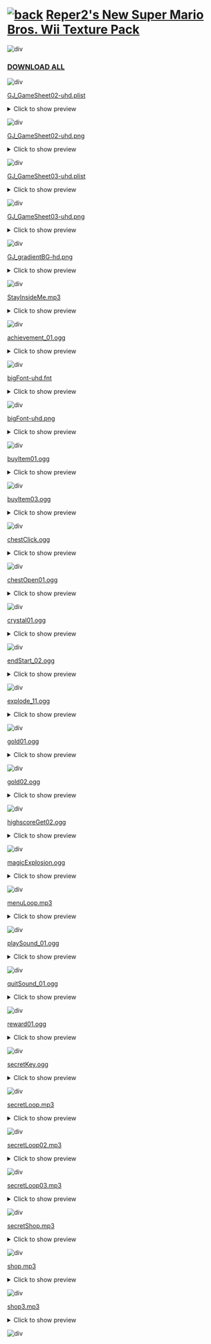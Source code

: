 # [![back](https://reper2.github.io/Downloadable-Files/assets/GJ_arrow_01_001.png)](https://reper2.github.io/Downloadable-Files) [Reper2's New Super Mario Bros. Wii Texture Pack](https://raw.githubusercontent.com/Reper2/Downloadable-Files/master/nsmbw-texture-pack.md)

![div](https://reper2.github.io/Downloadable-Files/assets/gradientDiv02.png)

### [DOWNLOAD ALL](https://www.mediafire.com/file/t40ep9ssx2xnodo/Reper2%2527s_NSMBW_Texture_Pack.zip/file)

![div](https://reper2.github.io/Downloadable-Files/assets/gradientDiv02.png)

[GJ_GameSheet02-uhd.plist](https://www.mediafire.com/file/9wkvb8zziv2u5v0/GJ_GameSheet02-uhd.plist/file)
<details>
  <summary>Click to show preview</summary>
  
  <a href="https://raw.githubusercontent.com/Reper2/Downloadable-Files/master/nsmbw-texture-pack/GJ_GameSheet02-uhd.plist">View raw</a>
  </details>

![div](https://reper2.github.io/Downloadable-Files/assets/gradientDiv02.png)

[GJ_GameSheet02-uhd.png](https://www.mediafire.com/view/9a726mk22mf6vhd/GJ_GameSheet02-uhd.png/file)
<details>
  <summary>Click to show preview</summary>
  
  <image id="image" controls="" preload="auto" src="https://reper2.github.io/Downloadable-Files/nsmbw-texture-pack/GJ_GameSheet02-uhd.png"></image>
  </details>

![div](https://reper2.github.io/Downloadable-Files/assets/gradientDiv02.png)

[GJ_GameSheet03-uhd.plist](https://www.mediafire.com/file/jzccchfgbc0x86i/GJ_GameSheet03-uhd.plist/file)
<details>
  <summary>Click to show preview</summary>

<a href="https://raw.githubusercontent.com/Reper2/Downloadable-Files/master/nsmbw-texture-pack/GJ_GameSheet03-uhd.plist">View raw</a>
  </details>

![div](https://reper2.github.io/Downloadable-Files/assets/gradientDiv02.png)

[GJ_GameSheet03-uhd.png](https://www.mediafire.com/view/wfyv66njvqj0orz/GJ_GameSheet03-uhd.png/file)
<details>
  <summary>Click to show preview</summary>
  
  <image id="image" controls="" preload="auto" src="https://reper2.github.io/Downloadable-Files/nsmbw-texture-pack/GJ_GameSheet03-uhd.png"></image>
  </details>

![div](https://reper2.github.io/Downloadable-Files/assets/gradientDiv02.png)

[GJ_gradientBG-hd.png](https://www.mediafire.com/view/5y7z2xw6tyxter3/GJ_gradientBG-hd.png/file)
<details>
  <summary>Click to show preview</summary>
  
  <image id="image" controls="" preload="auto" src="https://reper2.github.io/Downloadable-Files/nsmbw-texture-pack/GJ_gradientBG-hd.png"></image>
  </details>

![div](https://reper2.github.io/Downloadable-Files/assets/gradientDiv02.png)

[StayInsideMe.mp3](https://www.mediafire.com/file/0itnzvwdnw3eyjh/StayInsideMe.mp3/file)
<details>
  <summary>Click to show preview</summary>
  
  <audio id="audio" controls="" preload="auto" src="https://reper2.github.io/Downloadable-Files/nsmbw-texture-pack/StayInsideMe.mp3"></audio>
  </details>

![div](https://reper2.github.io/Downloadable-Files/assets/gradientDiv02.png)

[achievement_01.ogg](https://www.mediafire.com/file/wznx833w9wq4sc1/achievement_01.ogg/file)
<details>
  <summary>Click to show preview</summary>
  
  <audio id="audio" controls="" preload="auto" src="https://reper2.github.io/Downloadable-Files/nsmbw-texture-pack/achievement_01.ogg"></audio>
  </details>

![div](https://reper2.github.io/Downloadable-Files/assets/gradientDiv02.png)

[bigFont-uhd.fnt](https://www.mediafire.com/file/gwkgtnoke4slvvh/bigFont-uhd.fnt/file)
<details>
  <summary>Click to show preview</summary>

<a href="https://raw.githubusercontent.com/Reper2/Downloadable-Files/master/nsmbw-texture-pack/bigFont-uhd.fnt">View raw</a>
  </details>

![div](https://reper2.github.io/Downloadable-Files/assets/gradientDiv02.png)

[bigFont-uhd.png](https://www.mediafire.com/view/oxzim6qsnltfjvd/bigFont-uhd.png/file)
<details>
 <summary>Click to show preview</summary>
  
  <image id="image" controls="" preload="auto" src="https://reper2.github.io/Downloadable-Files/nsmbw-texture-pack/bigFont-uhd.png"></image>
  </details>

![div](https://reper2.github.io/Downloadable-Files/assets/gradientDiv02.png)

[buyItem01.ogg](https://www.mediafire.com/file/4t1wt6k206fha83/buyItem01.ogg/file)
<details>
  <summary>Click to show preview</summary>
  
  <audio id="audio" controls="" preload="auto" src="https://reper2.github.io/Downloadable-Files/nsmbw-texture-pack/buyItem01.ogg"></audio>
  </details>

![div](https://reper2.github.io/Downloadable-Files/assets/gradientDiv02.png)

[buyItem03.ogg](https://www.mediafire.com/file/6vb6ety7gnny2wt/buyItem03.ogg/file)
<details>
  <summary>Click to show preview</summary>
  
  <audio id="audio" controls="" preload="auto" src="https://reper2.github.io/Downloadable-Files/nsmbw-texture-pack/buyItem03.ogg"></audio>
  </details>
  
![div](https://reper2.github.io/Downloadable-Files/assets/gradientDiv02.png)

[chestClick.ogg](https://www.mediafire.com/file/ebhf6g10e6rjfdp/chestClick.ogg/file)
<details>
  <summary>Click to show preview</summary>
  
  <audio id="audio" controls="" preload="auto" src="https://reper2.github.io/Downloadable-Files/nsmbw-texture-pack/chestClick.ogg"></audio>
  </details>

![div](https://reper2.github.io/Downloadable-Files/assets/gradientDiv02.png)

[chestOpen01.ogg](https://www.mediafire.com/file/5hbgcptvq043o2u/chestOpen01.ogg/file)
<details>
  <summary>Click to show preview</summary>
  
  <audio id="audio" controls="" preload="auto" src="https://reper2.github.io/Downloadable-Files/nsmbw-texture-pack/chestOpen01.ogg"></audio>
  </details>

![div](https://reper2.github.io/Downloadable-Files/assets/gradientDiv02.png)

[crystal01.ogg](https://www.mediafire.com/file/d850rxbyb5wcfcv/crystal01.ogg/file)
<details>
  <summary>Click to show preview</summary>
  
  <audio id="audio" controls="" preload="auto" src="https://reper2.github.io/Downloadable-Files/nsmbw-texture-pack/crystal01.ogg"></audio>
  </details>

![div](https://reper2.github.io/Downloadable-Files/assets/gradientDiv02.png)

[endStart_02.ogg](https://www.mediafire.com/file/gg7gy0my3f1bzmy/endStart_02.ogg/file)
<details>
  <summary>Click to show preview</summary>
  
  <audio id="audio" controls="" preload="auto" src="https://reper2.github.io/Downloadable-Files/nsmbw-texture-pack/endStart_02.ogg"></audio>
  </details>

![div](https://reper2.github.io/Downloadable-Files/assets/gradientDiv02.png)

[explode_11.ogg](https://www.mediafire.com/file/ifkstqj1hfxxupx/explode_11.ogg/file)
<details>
  <summary>Click to show preview</summary>
  
  <audio id="audio" controls="" preload="auto" src="https://reper2.github.io/Downloadable-Files/nsmbw-texture-pack/explode_11.ogg"></audio>
  </details>

![div](https://reper2.github.io/Downloadable-Files/assets/gradientDiv02.png)

[gold01.ogg](https://www.mediafire.com/file/0n5bgqw3stljlm1/gold01.ogg/file)
<details>
  <summary>Click to show preview</summary>
  
  <audio id="audio" controls="" preload="auto" src="https://reper2.github.io/Downloadable-Files/nsmbw-texture-pack/gold01.ogg"></audio>
  </details>

![div](https://reper2.github.io/Downloadable-Files/assets/gradientDiv02.png)

[gold02.ogg](https://www.mediafire.com/file/n5gchca16t6uerk/gold02.ogg/file)
<details>
  <summary>Click to show preview</summary>
  
  <audio id="audio" controls="" preload="auto" src="https://reper2.github.io/Downloadable-Files/nsmbw-texture-pack/gold02.ogg"></audio>
  </details>

![div](https://reper2.github.io/Downloadable-Files/assets/gradientDiv02.png)

[highscoreGet02.ogg](https://www.mediafire.com/file/7lespualgad7djq/highscoreGet02.ogg/file)
<details>
  <summary>Click to show preview</summary>
  
  <audio id="audio" controls="" preload="auto" src="https://reper2.github.io/Downloadable-Files/nsmbw-texture-pack/highscoreGet02.ogg"></audio>
  </details>

![div](https://reper2.github.io/Downloadable-Files/assets/gradientDiv02.png)

[magicExplosion.ogg](https://www.mediafire.com/file/1b3v4m89gg8c549/magicExplosion.ogg/file)
<details>
  <summary>Click to show preview</summary>
  
  <audio id="audio" controls="" preload="auto" src="https://reper2.github.io/Downloadable-Files/nsmbw-texture-pack/magicExplosion.ogg"></audio>
  </details>

![div](https://reper2.github.io/Downloadable-Files/assets/gradientDiv02.png)

[menuLoop.mp3](https://www.mediafire.com/file/usfdpm7sgbezca7/menuLoop.mp3/file)
<details>
  <summary>Click to show preview</summary>
  
  <audio id="audio" controls="" preload="auto" src="https://reper2.github.io/Downloadable-Files/nsmbw-texture-pack/menuLoop.mp3"></audio>
  </details>

![div](https://reper2.github.io/Downloadable-Files/assets/gradientDiv02.png)

[playSound_01.ogg](https://www.mediafire.com/file/hyhk124okszae9l/playSound_01.ogg/file)
<details>
  <summary>Click to show preview</summary>
  
  <audio id="audio" controls="" preload="auto" src="https://reper2.github.io/Downloadable-Files/nsmbw-texture-pack/playSound_01.ogg"></audio>
  </details>

![div](https://reper2.github.io/Downloadable-Files/assets/gradientDiv02.png)

[quitSound_01.ogg](https://www.mediafire.com/file/hgm8pduso6nxum7/quitSound_01.ogg/file)
<details>
  <summary>Click to show preview</summary>
  
  <audio id="audio" controls="" preload="auto" src="https://reper2.github.io/Downloadable-Files/nsmbw-texture-pack/quitSound_01.ogg"></audio>
  </details>

![div](https://reper2.github.io/Downloadable-Files/assets/gradientDiv02.png)

[reward01.ogg](https://www.mediafire.com/file/lancrcvnazmj8ir/reward01.ogg/file)
<details>
  <summary>Click to show preview</summary>
  
  <audio id="audio" controls="" preload="auto" src="https://reper2.github.io/Downloadable-Files/nsmbw-texture-pack/reward01.ogg"></audio>
  </details>

![div](https://reper2.github.io/Downloadable-Files/assets/gradientDiv02.png)

[secretKey.ogg](https://www.mediafire.com/file/j7hnomqy80ovpam/secretKey.ogg/file)
<details>
  <summary>Click to show preview</summary>
  
  <audio id="audio" controls="" preload="auto" src="https://reper2.github.io/Downloadable-Files/nsmbw-texture-pack/secretKey.ogg"></audio>
  </details>

![div](https://reper2.github.io/Downloadable-Files/assets/gradientDiv02.png)

[secretLoop.mp3](https://www.mediafire.com/file/t8cn0uv13qmapk2/secretLoop.mp3/file)
<details>
  <summary>Click to show preview</summary>
  
  <audio id="audio" controls="" preload="auto" src="https://reper2.github.io/Downloadable-Files/nsmbw-texture-pack/secretLoop.mp3"></audio>
  </details>

![div](https://reper2.github.io/Downloadable-Files/assets/gradientDiv02.png)

[secretLoop02.mp3](https://www.mediafire.com/file/9ndp2es71ul78jt/secretLoop02.mp3/file)
<details>
  <summary>Click to show preview</summary>
  
  <audio id="audio" controls="" preload="auto" src="https://reper2.github.io/Downloadable-Files/nsmbw-texture-pack/secretLoop02.mp3"></audio>
  </details>

![div](https://reper2.github.io/Downloadable-Files/assets/gradientDiv02.png)

[secretLoop03.mp3](https://www.mediafire.com/file/ukbl003djz6j3ns/secretLoop03.mp3/file)
<details>
  <summary>Click to show preview</summary>
  
  <audio id="audio" controls="" preload="auto" src="https://reper2.github.io/Downloadable-Files/nsmbw-texture-pack/secretLoop03.mp3"></audio>
  </details>

![div](https://reper2.github.io/Downloadable-Files/assets/gradientDiv02.png)

[secretShop.mp3](https://www.mediafire.com/file/kjn9yr0owm2tstf/secretShop.mp3/file)
<details>
  <summary>Click to show preview</summary>
  
  <audio id="audio" controls="" preload="auto" src="https://reper2.github.io/Downloadable-Files/nsmbw-texture-pack/secretShop.mp3"></audio>
  </details>

![div](https://reper2.github.io/Downloadable-Files/assets/gradientDiv02.png)

[shop.mp3](https://www.mediafire.com/file/8a0vxsaxnlepfgz/shop.mp3/file)
<details>
  <summary>Click to show preview</summary>
  
  <audio id="audio" controls="" preload="auto" src="https://reper2.github.io/Downloadable-Files/nsmbw-texture-pack/shop.mp3"></audio>
  </details>

![div](https://reper2.github.io/Downloadable-Files/assets/gradientDiv02.png)

[shop3.mp3](https://www.mediafire.com/file/zwenwpcbt5mz7dp/shop3.mp3/file)
<details>
  <summary>Click to show preview</summary>
  
  <audio id="audio" controls="" preload="auto" src="https://reper2.github.io/Downloadable-Files/nsmbw-texture-pack/shop3.mp3"></audio>
  </details>

![div](https://reper2.github.io/Downloadable-Files/assets/gradientDiv02.png)
